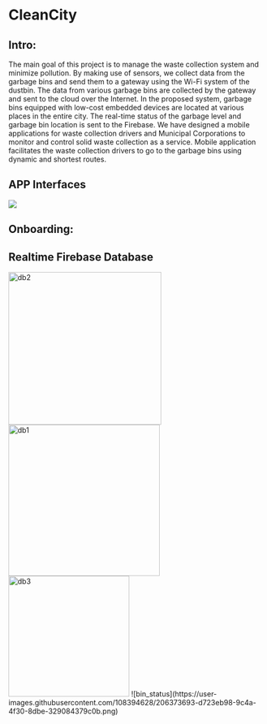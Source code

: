 # CleanCity

## Intro:
The main goal of this project is to manage the waste collection system and minimize pollution. 
By making use of sensors, we collect data from the garbage bins and send them to a gateway using the Wi-Fi system of the dustbin. The data from various garbage bins are collected by the gateway and sent to the cloud over the Internet. In the proposed system, garbage bins equipped with low-cost embedded devices are located at various places in the entire city. The real-time status of the garbage level and garbage bin location is sent to the Firebase. We have designed a mobile applications for waste collection drivers and Municipal Corporations to monitor and control solid waste collection as a service. Mobile application facilitates the waste collection drivers to go to the garbage bins using dynamic and shortest routes.

## APP Interfaces

<img src="images/clean_city.png">

## Onboarding:

## Realtime Firebase Database
<img width="301" alt="db2" src="https://user-images.githubusercontent.com/108394628/206373262-ed758e84-3609-4b04-a7ae-7948229baacb.png">
<img width="298" alt="db1" src="https://user-images.githubusercontent.com/108394628/206373308-9090fef5-b095-4701-b61f-dcda1b55e199.png">
<img width="238" alt="db3" src="https://user-images.githubusercontent.com/108394628/206373324-f6942902-a3b8-48b7-9af1-e260138ad381.png">
![bin_status](https://user-images.githubusercontent.com/108394628/206373693-d723eb98-9c4a-4f30-8dbe-329084379c0b.png)
